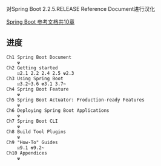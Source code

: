 对Spring Boot 2.2.5.RELEASE Reference Document进行汉化

[Spring Boot 参考文档共10章](https://docs.spring.io/spring-boot/docs/current/reference/htmlsingle/#getting-started)

## 进度
    Ch1 Spring Boot Document
        ☢
    Ch2 Getting started
        ☑2.1 2.2 2.4 2.5 ☢2.3
    Ch3 Using Spring Boot
        ☑3.2~3.6 ☢3.1 3.7~
    Ch4 Spring Boot Feature
        ☢
    Ch5 Spring Boot Actuator: Production-ready Features
        ☢
    Ch6 Deploying Spring Boot Applications
        ☢
    Ch7 Spring Boot CLI
        ☢
    Ch8 Build Tool Plugins
        ☢
    Ch9 "How-To" Guides
        ☑9.1 ☢9.2~
    Ch10 Appendices
        ☢

